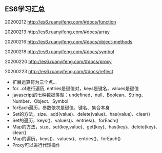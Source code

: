 ## ES6学习汇总

20200212 http://es6.ruanyifeng.com/#docs/function

20200213 http://es6.ruanyifeng.com/#docs/array

20200216 http://es6.ruanyifeng.com/#docs/object-methods

20200218 http://es6.ruanyifeng.com/#docs/symbol

20200220 http://es6.ruanyifeng.com/#docs/proxy

20200223 http://es6.ruanyifeng.com/#docs/reflect



+ 扩展运算符为三个点...
+ for...of进行遍历, entries是键值对，keys是键名，values是键值
+ javascript的七种数据类型：undefined、null、Boolean、String、Number、Object、Symbol
+ forEach遍历，参数依次是键值、键名、集合本身
+ Set的方法，size、add(value)、delete(value)、has(value)、clear()
+ Set的遍历，keys()、values()、entries()、forEach()
+ Map的方法，size、set(key,value)、get(key)、has(key)、delete(key)、clear()
+ Map的遍历，keys()、values()、entries()、forEach()
+ Proxy可以进行代理操作

